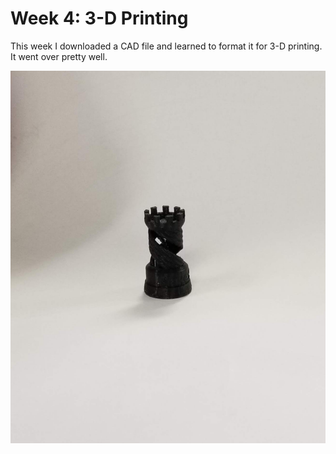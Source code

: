 # Week 4: 3-D Printing

This week I downloaded a CAD file and learned to format it for 3-D printing. It went over pretty well.

![castle](castle.jpg)
